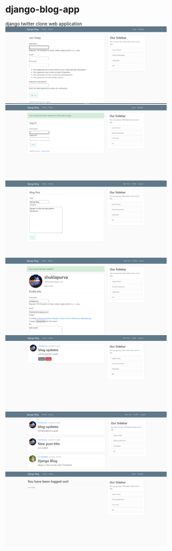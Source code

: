 # django-blog-app
django twitter clone web application
![](images/Screenshot%20(123).png)
![](images/Screenshot%20(124).png)
![](images/Screenshot%20(125).png)
![](images/Screenshot%20(129).png)
![](images/Screenshot%20(130).png)
![](images/Screenshot%20(131).png)
![](images/Screenshot%20(128).png)
